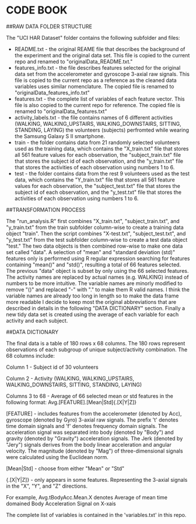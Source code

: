 CODE BOOK 
=================

##RAW DATA FOLDER STRUCTURE

The "UCI HAR Dataset" folder contains the following subfolder and files:

* README.txt - the original REAME file that describes the background of the experiment and the original data set. This file is copied to the current repo and renamed to "originalData_README.txt." 
* features_info.txt - the file describes features selected for the original data set from the accelerometer and gyroscope 3-axial raw signals. This file is copied to the current repo as a reference as the cleaned data variables uses similar nomenclature. The copied file is renamed to "originalData_features_info.txt"
* features.txt - the complete list of variables of each feature vector. This file is also copied to the current repo for reference. The copied file is renamed to "originalData_features.txt"
* activity_labels.txt - the file contains names of 6 different activities (WALKING, WALKING_UPSTAIRS, WALKING_DOWNSTAIRS, SITTING, STANDING, LAYING) the volunteers (subjects) perfromted while wearing the Samsung Galaxy S II smartphone. 
* train - the folder contains data from 21 randomly selected volunteers used as the training data, which contains the "X_train.txt" file that stores all 561 feature values for each observation, the "subject_train.txt" file that stores the subject id of each observation, and the "y_train.txt" file that stores the activities of each observation using numbers 1 to 6.
* test - the folder contains data from the rest 9 volunteers used as the test data, which contains the "Y_train.txt" file that stores all 561 feature values for each observation, the "subject_test.txt" file that stores the subject id of each observation, and the "y_test.txt" file that stores the activities of each observation using numbers 1 to 6.
  
##TRANSFORMATION PROCESS

The "run_analysis.R" first combines "X_train.txt", "subject_train.txt", and "y_train.txt" from the train subfolder column-wise to create a training data object "train". Then the script combines "X-test.txt", "subject_test.txt", and "y_test.txt" from the test subfolder column-wise to create a test data object "test." The two data objects is then combined row-wise to make one data set called "data". A selection of "mean" and "standard deviation (std)" features only is performed using R regular expression searching for features containing "mean()" and "std()", resulting a total of 66 features selected. The previous "data" object is subset by only using the 66 selected features. The activity names are replaced by actual names (e.g. WALKING) instead of numbers to be more intuitive. The variable names are minorly modified to remove "()" and replaced "-" with "." to make them R valid names. I think the variable names are already too long in length so to make the data frame more readable I decide to keep most the original abbreviations that are described in details in the following "DATA DICTIONARY" section. Finally a new tidy data set is created using the average of each variable for each activity and each subject. 

##DATA DICTIONARY

The final data is a table of 180 rows x 68 columns. The 180 rows represent observations of each subgroup of unique subject/activity combination. The 68 columns include:

Column 1 - Subject id of 30 volunteers

Column 2 - Activity (WALKING, WALKING_UPSTAIRS, WALKING_DOWNSTAIRS, SITTING, STANDING, LAYING)

Columns 3 to 68 - Average of 66 selected mean or std features in the following format: Avg.[FEATURE].[Mean|Std]{.[X|Y|Z]}

[FEATURE] - includes features from the accelerometer (denoted by Acc), gyroscope (denoted by Gyro) 3-axial raw signals. The prefix 't' denotes time domain signals and 'f' denotes frequency domain signals. The acceleration signal was separated into body (denoted by "Body") and gravity (denoted by "Gravity") acceleration signals. The Jerk (denoted by "Jery") signals derives from the body linear acceleration and angular velocity. The magnitude (denoted by "Mag") of three-dimensional signals were calculated using the Euclidean norm.

[Mean|Std] - choose from either "Mean" or "Std"

{.[X|Y|Z]} - only appears in some features. Representing the 3-axial signals in the "X", "Y", and "Z" directions.

For example, 
Avg.tBodyAcc.Mean.X denotes Average of mean time domained Body Acceleration Signal on X-xais

The complete list of variables is contained in the 'variables.txt' in this repo.
